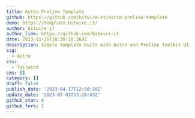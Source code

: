 ```yaml
---
title: Astro Preline Template
github: https://github.com/bitwire-it/astro-preline-template
demo: https://template.bitwire.it/
author: bitwire-it
author_link: https://github.com/bitwire-it
date: 2023-11-26T10:38:18.269Z
description: Simple template built with Astro and Preline Toolkit UI
ssg:
  - Astro
css:
  - Tailwind
cms: []
category: []
draft: false
publish_date: '2023-04-17T12:50:28Z'
update_date: '2023-07-03T13:26:43Z'
github_star: 8
github_fork: 1
---
```

